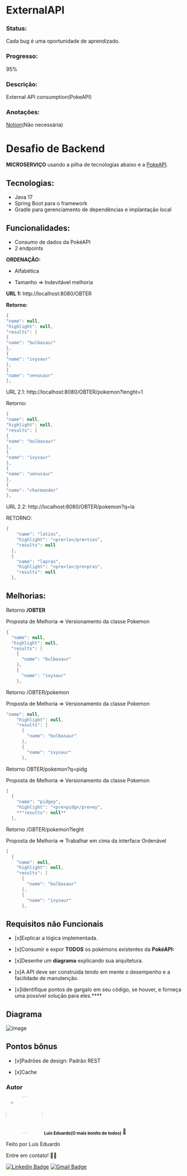 # ExternalAPI
### Status: 
Cada bug é uma oportunidade de aprendizado. 
### Progresso:
95%
### Descrição: 
External API consumption(PokeAPI) 
### Anotações:
[Notion](https://www.notion.so/Anota-es-Desafio-Looqbox-f47de419273b49c2a338f8aa938ee4cf?pvs=4)(Não necessária)


# Desafio de Backend
**MICROSERVIÇO** usando a pilha de tecnologias abaixo e a [PokeAPI](https://pokeapi.co/docs/v2).

## Tecnologias:
* Java 17
* Spring Boot para o framework 
* Gradle para gerenciamento de dependências e implantação local

## Funcionalidades:

* Consumo de dados da PokéAPI
* 2 endpoints

**ORDENAÇÃO:**

* Alfabética

* Tamanho ⇒ Indevitável melhoria

**URL 1:** http://localhost:8080/OBTER

**Retorno:**

```java
{
"name": null,
"highlight": null,
"results": [
{
"name": "bulbasaur"
},
{
"name": "ivysaur"
},
{
"name": "venusaur"
},
```

URL 2.1:
http://localhost:8080/OBTER/pokemon?lenght=1

Retorno:

```java
{
"name": null,
"highlight": null,
"results": [
{
"name": "bulbasaur"
},
{
"name": "ivysaur"
},
{
"name": "venusaur"
},
{
"name": "charmander"
},
```

URL 2.2: http://localhost:8080/OBTER/pokemon?q=la

RETORNO:

```java
{
    "name": "latios",
    "highlight": "<pre>la</pre>tios",
    "results": null
  },
  {
    "name": "lapras",
    "highlight": "<pre>la</pre>pras",
    "results": null
  },
```

## **Melhorias:**

Retorno **/OBTER**

Proposta de Melhoria ⇒ Versionamento da classe Pokemon

```java
{
  "name": null,
  "highlight": null,
  "results": [
    {
      "name": "bulbasaur"
    },
    {
      "name": "ivysaur"
    },
```

Retorno /OBTER/pokemon

Proposta de Melhoria ⇒ Versionamento da classe Pokemon

```java
"name": null,
    "highlight": null,
    "results": [
      {
        "name": "bulbasaur"
      },
      {
        "name": "ivysaur"
      },
```

Retorno OBTER/pokemon?q=pidg

Proposta de Melhoria ⇒ Versionamento da classe Pokemon

```java
[
  {
    "name": "pidgey",
    "highlight": "<pre>pidg</pre>ey",
    **"results": null**
  },
```

Retorno /OBTER/pokemon?leght

Proposta de Melhoria ⇒ Trabalhar em cima da interface Ordenável

```java
[
  {
    "name": null,
    "highlight": null,
    "results": [
      {
        "name": "bulbasaur"
      },
      {
        "name": "ivysaur"
      },
```

## **Requisitos não Funcionais**

- [x]Explicar a lógica implementada.

- [x]Consumir e expor **TODOS** os pokémons existentes da **PokéAPI:**

- [x]Desenhe um **diagrama** explicando sua arquitetura.

- [x]A API deve ser construída tendo em mente o desempenho e a facilidade de manutenção.

- [x]Identifique pontos de gargalo em seu código, se houver, e forneça uma possível solução para eles.****

## **Diagrama**

![image](https://github.com/LuisBorges01/ExternalAPI/assets/102482876/ff6e3b65-e2a8-4d83-8cb5-f115bb1c9982)




## Pontos bônus

- [x]Padrões de design: Padrão REST

- [x]Cache

### Autor
  
<img style="border-radius: 50%;" src="https://user-images.githubusercontent.com/102482876/269443996-0ef731c0-d23d-4c98-bc79-624f6eec2ea7.jpg" width="100px;" alt=""/>
<sub><b>Luis Eduardo(O mais bonito de todos)</b></sub></a> <a href="Rocketseat">🚀</a>


Feito por Luis Eduardo

Entre em contato! 👋🏽 

 [![Linkedin Badge](https://img.shields.io/badge/-Luis_Borges-blue?style=flat-square&logo=Linkedin&logoColor=white&link=https://www.linkedin.com/in/luisborges01/)](https://www.linkedin.com/in/luisborges01/) 
[![Gmail Badge](https://img.shields.io/badge/-luiseduardobborges@gmail.com-c14438?style=flat-square&logo=Gmail&logoColor=white&link=mailto:luiseduardobborges@gmail.com)](mailto:luiseduardobborges@gmail.com)
